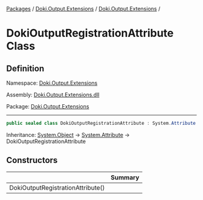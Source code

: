 [Packages](../../README.md) / [Doki.Output.Extensions](../README.md) / [Doki.Output.Extensions](README.md) / 

# DokiOutputRegistrationAttribute Class

## Definition

Namespace: [Doki.Output.Extensions](README.md)

Assembly: [Doki.Output.Extensions.dll](../README.md)

Package: [Doki.Output.Extensions](https://www.nuget.org/packages/Doki.Output.Extensions)

---

```csharp
public sealed class DokiOutputRegistrationAttribute : System.Attribute
```

Inheritance: [System.Object](https://learn.microsoft.com/en-us/dotnet/api/System.Object) → [System.Attribute](https://learn.microsoft.com/en-us/dotnet/api/System.Attribute) → DokiOutputRegistrationAttribute

## Constructors

|   |Summary|
|---|---|
|DokiOutputRegistrationAttribute()||


